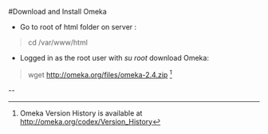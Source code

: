#Download and Install Omeka

* Go to root of html folder on server :
>cd /var/www/html

* Logged in as the root user with *su root* download Omeka: 
>wget http://omeka.org/files/omeka-2.4.zip [^4]





--


[^4]: Omeka Version History is available at http://omeka.org/codex/Version_History



